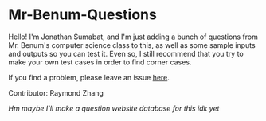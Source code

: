 # Mr-Benum-Questions

Hello! I'm Jonathan Sumabat, and I'm just adding a bunch of questions from Mr. Benum's computer science class to this, as well as some sample inputs and outputs so you can test it. Even so, I still recommend that you try to make your own test cases in order to find corner cases.

If you find a problem, please leave an issue [here](https://github.com/MisterCookiez/Mr-Benum-Questions/issues).

Contributor: Raymond Zhang

*Hm maybe I'll make a question website database for this idk yet*
